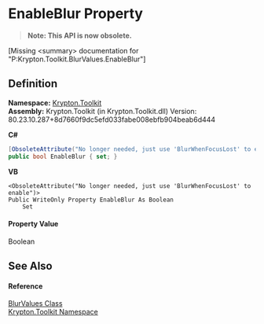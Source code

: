 # EnableBlur Property
<blockquote><strong>Note: This API is now obsolete.</strong></blockquote>


\[Missing &lt;summary&gt; documentation for "P:Krypton.Toolkit.BlurValues.EnableBlur"\]



## Definition
**Namespace:** <a href="79d2eac2-21f4-54ff-7552-b20c33c30600.md">Krypton.Toolkit</a>  
**Assembly:** Krypton.Toolkit (in Krypton.Toolkit.dll) Version: 80.23.10.287+8d7660f9dc5efd033fabe008ebfb904beab6d444

**C#**
``` C#
[ObsoleteAttribute("No longer needed, just use 'BlurWhenFocusLost' to enable")]
public bool EnableBlur { set; }
```
**VB**
``` VB
<ObsoleteAttribute("No longer needed, just use 'BlurWhenFocusLost' to enable")>
Public WriteOnly Property EnableBlur As Boolean
	Set
```



#### Property Value
Boolean

## See Also


#### Reference
<a href="a590bc45-2a59-a2a4-a05e-980aeb308293.md">BlurValues Class</a>  
<a href="79d2eac2-21f4-54ff-7552-b20c33c30600.md">Krypton.Toolkit Namespace</a>  
